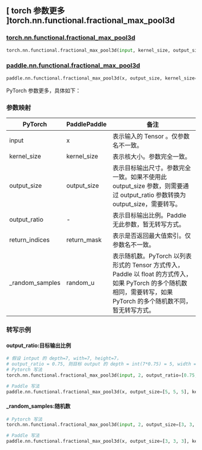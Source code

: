 ## [ torch 参数更多 ]torch.nn.functional.fractional_max_pool3d

### [torch.nn.functional.fractional_max_pool3d](https://pytorch.org/docs/stable/generated/torch.nn.functional.fractional_max_pool3d.html#torch-nn-functional-fractional-max-pool3d)

```python
torch.nn.functional.fractional_max_pool3d(input, kernel_size, output_size=None, output_ratio=None, return_indices=False, _random_samples=None)
```

### [paddle.nn.functional.fractional_max_pool3d](https://www.paddlepaddle.org.cn/documentation/docs/zh/develop/api/paddle/nn/functional/fractional_max_pool3d_cn.html)

```python
paddle.nn.functional.fractional_max_pool3d(x, output_size, kernel_size=None, random_u=None, return_mask=False, name=None)
```

PyTorch 参数更多，具体如下：

### 参数映射

| PyTorch       | PaddlePaddle | 备注                                                   |
| ------------- | ------------ | ------------------------------------------------------ |
| input         | x            | 表示输入的 Tensor 。仅参数名不一致。                        |
| kernel_size   | kernel_size  | 表示核大小。参数完全一致。                                 |
| output_size   | output_size  | 表示目标输出尺寸。参数完全一致。如果不使用此 output_size 参数，则需要通过 output_ratio 参数转换为 output_size，需要转写。 |
| output_ratio  | -            | 表示目标输出比例。Paddle 无此参数，暂无转写方式。                |
| return_indices | return_mask | 表示是否返回最大值索引。仅参数名不一致。                      |
| _random_samples | random_u   | 表示随机数。PyTorch 以列表形式的 Tensor 方式传入，Paddle 以 float 的方式传入，如果 PyTorch 的多个随机数相同，需要转写，如果 PyTorch 的多个随机数不同，暂无转写方式。  |

### 转写示例

#### output_ratio:目标输出比例

```python
# 假设 intput 的 depth=7, with=7, height=7，
# output_ratio = 0.75, 则目标 output 的 depth = int(7*0.75) = 5, width = int(7*0.75) = 5, height = int(7*0.75) = 5
# Pytorch 写法
torch.nn.functional.fractional_max_pool3d(input, 2, output_ratio=[0.75, 0.75, 0.75], return_indices=True)

# Paddle 写法
paddle.nn.functional.fractional_max_pool3d(x, output_size=[5, 5, 5], kernel_size=2, return_mask=True)
```

#### _random_samples:随机数

```python
# Pytorch 写法
torch.nn.functional.fractional_max_pool3d(input, 2, output_size=[3, 3, 3], return_indices=True, _random_samples=torch.tensor([[[0.3, 0.3, 0.3]]]))

# Paddle 写法
paddle.nn.functional.fractional_max_pool3d(x, output_size=[3, 3, 3], kernel_size=2, return_mask=True, random_u=0.3)
```
